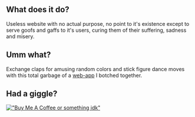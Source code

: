 ## What does it do?

Useless website with no actual purpose, no point to it's existence except to serve goofs and gaffs to it's users, curing them of their suffering, sadness and misery.

## Umm what?

Exchange claps for amusing random colors and stick figure dance moves with this total garbage of a [web-app](https://https://clapp-8b624.web.app/) I botched together.

## Had a giggle?

[!["Buy Me A Coffee or something idk"](https://www.buymeacoffee.com/assets/img/custom_images/orange_img.png)](https://ko-fi.com/semiismaili)
